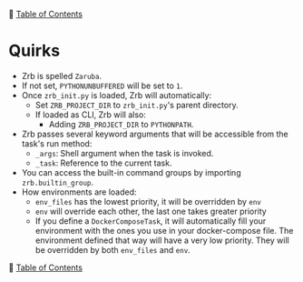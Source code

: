 🔖 [Table of Contents](README.md)

# Quirks

- Zrb is spelled `Zaruba`.
- If not set, `PYTHONUNBUFFERED` will be set to `1`.
- Once `zrb_init.py` is loaded, Zrb will automatically:
    - Set `ZRB_PROJECT_DIR` to `zrb_init.py`'s parent directory.
    - If loaded as CLI, Zrb will also:
        - Adding `ZRB_PROJECT_DIR` to `PYTHONPATH`.
- Zrb passes several keyword arguments that will be accessible from the task's run method:
    - `_args`: Shell argument when the task is invoked.
    - `_task`: Reference to the current task.
- You can access the built-in command groups by importing `zrb.builtin_group`.
- How environments are loaded:
    - `env_files` has the lowest priority, it will be overridden by `env`
    - `env` will override each other, the last one takes greater priority
    - If you define a `DockerComposeTask`, it will automatically fill your environment with the ones you use in your docker-compose file. The environment defined that way will have a very low priority. They will be overridden by both `env_files` and `env`.

🔖 [Table of Contents](README.md)

